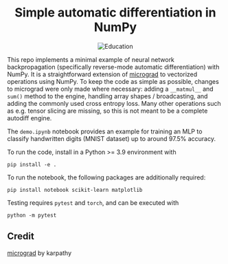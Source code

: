 <div align="center"> 

# Simple automatic differentiation in NumPy

![Education](https://img.shields.io/badge/Education-B9F3Bf.svg)

</div>

This repo implements a minimal example of neural network backpropagation (specifically reverse-mode automatic differentiation) with NumPy. It is a straightforward extension of [micrograd](https://github.com/karpathy/micrograd) to vectorized operations using NumPy. To keep the code as simple as possible, changes to micrograd were only made where necessary: adding a `__matmul__` and `sum()` method to the engine, handling array shapes / broadcasting, and adding the commonly used cross entropy loss. Many other operations such as e.g. tensor slicing are missing, so this is not meant to be a complete autodiff engine. 

The `demo.ipynb` notebook provides an example for training an MLP to classify handwritten digits (MNIST dataset) up to around 97.5% accuracy.

To run the code, install in a Python >= 3.9 environment with
```
pip install -e .
```

To run the notebook, the following packages are additionally required:
```
pip install notebook scikit-learn matplotlib
```

Testing requires `pytest` and `torch`, and can be executed with
```
python -m pytest
```

## Credit

[micrograd](https://github.com/karpathy/micrograd) by karpathy
